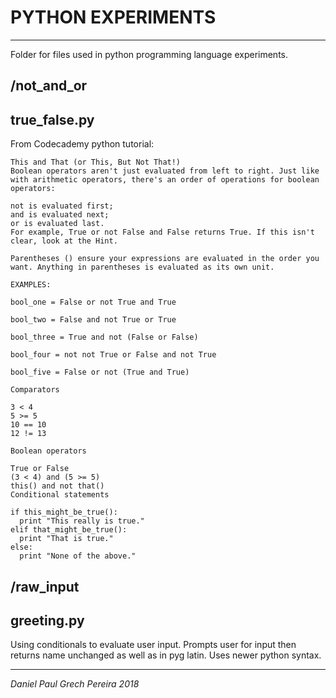 # PYTHON EXPERIMENTS
---

Folder for files used in python programming language experiments.

## /not_and_or

## true_false.py

From Codecademy python tutorial:

```
This and That (or This, But Not That!)
Boolean operators aren't just evaluated from left to right. Just like with arithmetic operators, there's an order of operations for boolean operators:

not is evaluated first;
and is evaluated next;
or is evaluated last.
For example, True or not False and False returns True. If this isn't clear, look at the Hint.

Parentheses () ensure your expressions are evaluated in the order you want. Anything in parentheses is evaluated as its own unit.

EXAMPLES:

bool_one = False or not True and True

bool_two = False and not True or True

bool_three = True and not (False or False)

bool_four = not not True or False and not True

bool_five = False or not (True and True)

```

```
Comparators

3 < 4
5 >= 5
10 == 10
12 != 13
```

```
Boolean operators

True or False 
(3 < 4) and (5 >= 5)
this() and not that()
Conditional statements

if this_might_be_true():
  print "This really is true."
elif that_might_be_true():
  print "That is true."
else:
  print "None of the above."
```

## /raw_input

## greeting.py

Using conditionals to evaluate user input.  Prompts user for input then returns name unchanged as well as in pyg latin.  Uses newer python syntax.


---
_*Daniel Paul Grech Pereira 2018*_
